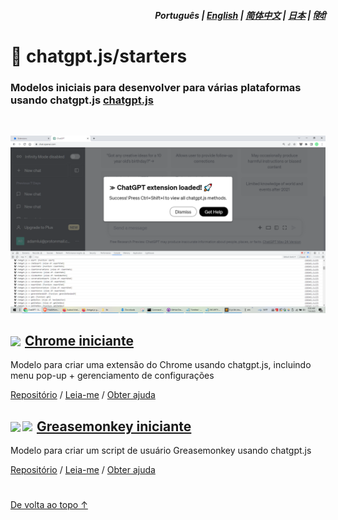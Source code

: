 <div align="right">
<h5>Português | <a href="../..#readme">English</a> | <a href="../zh-cn#readme">简体中文</a> | <a href="../ja#readme">日本</a> | <a href="../hi#readme">हिंदी</a></h5>
</div>

# 🚀 chatgpt.js/starters

### Modelos iniciais para desenvolver para várias plataformas usando chatgpt.js <a href="https://github.com/kudoai/chatgpt.js">chatgpt.js</a>

<br>

![](../../chrome/media/images/screenshots/extension-loaded.png)

<h2><a href="../../chrome"><img style="margin: 0 2px -1px 0" height=18 src="https://www.google.com/chrome/static/images/favicons/apple-icon-60x60.png"></a> <a href="../../chrome">Chrome iniciante</a></h3>

Modelo para criar uma extensão do Chrome usando chatgpt.js, incluindo menu pop-up + gerenciamento de configurações

[Repositório](https://github.com/kudoai/chatgpt.js-chrome-starter) / [Leia-me](../../chrome/docs/pt#readme) / [Obter ajuda](https://github.com/kudoai/chatgpt.js-chrome-starter/issues)

<h2><a href="../../greasemonkey"><img style="margin: 0 2px -0.065rem 0" height=19 src="https://i.imgur.com/SATGr8j.png"><img style="margin: 0 2px -0.035rem 1px" height=19.5 src="https://i.imgur.com/wcCg3al.png"></a> <a href="../../greasemonkey">Greasemonkey iniciante</a></h3>

Modelo para criar um script de usuário Greasemonkey usando chatgpt.js

[Repositório](https://github.com/kudoai/chatgpt.js-greasemonkey-starter) / [Leia-me](../../greasemonkey#readme) / [Obter ajuda](https://github.com/kudoai/chatgpt.js-greasemonkey-starter/issues)

#

[De volta ao topo ↑](#)

